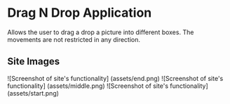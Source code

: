 # Drag N Drop Application

Allows the user to drag a drop a picture into different boxes. The movements are not restricted in any direction. 

## Site Images

![Screenshot of site's functionality] (assets/end.png)
![Screenshot of site's functionality] (assets/middle.png)
![Screenshot of site's functionality] (assets/start.png)
